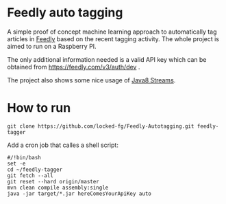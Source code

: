 # Feedly auto tagging
A simple proof of concept machine learning approach to automatically tag articles 
in [Feedly](http://www.feedly.com) based on the recent tagging activity.
The whole project is aimed to run on a Raspberry PI.

The only additional information needed is a valid API key which can be obtained
from https://feedly.com/v3/auth/dev .

The project also shows some nice usage of [Java8 Streams](http://www.oracle.com/technetwork/articles/java/ma14-java-se-8-streams-2177646.html).

# How to run
```
git clone https://github.com/locked-fg/Feedly-Autotagging.git feedly-tagger
```
Add a cron job that calles a shell script:
```
#/!bin/bash
set -e
cd ~/feedly-tagger
git fetch --all
git reset --hard origin/master
mvn clean compile assembly:single
java -jar target/*.jar hereComesYourApiKey auto
```